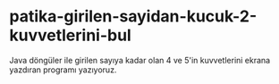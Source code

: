 # patika-girilen-sayidan-kucuk-2-kuvvetlerini-bul
Java döngüler ile girilen sayıya kadar olan 4 ve 5'in kuvvetlerini ekrana yazdıran programı yazıyoruz.
